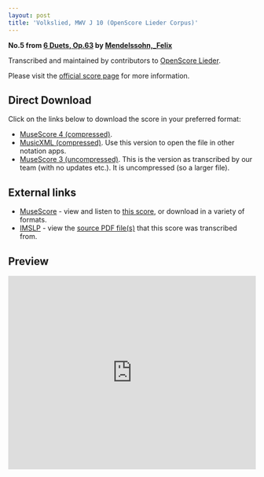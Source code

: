 ```yaml
---
layout: post
title: 'Volkslied, MWV J 10 (OpenScore Lieder Corpus)'
---
```


__No.5 from [6 Duets, Op.63](https://fourscoreandmore.org/OpenScore/Mendelssohn%2C_Felix/6_Duets%2C_Op.63/) by [Mendelssohn,_Felix](https://fourscoreandmore.org/OpenScore/Mendelssohn%2C_Felix)__

Transcribed and maintained by contributors to [OpenScore Lieder].

Please visit the [official score page] for more information.

[official score page]: https://musescore.com/openscore-lieder-corpus/scores/7374854
[OpenScore Lieder]: https://musescore.com/openscore-lieder-corpus

## Direct Download

Click on the links below to download the score in your preferred format:
- [MuseScore 4 (compressed)](https://fourscoreandmore.org/OpenScore/Mendelssohn%2C_Felix/6_Duets%2C_Op.63/5_Volkslied%2C_MWV_J_10.mscz).
- [MusicXML (compressed)](https://fourscoreandmore.org/OpenScore/Mendelssohn%2C_Felix/6_Duets%2C_Op.63/5_Volkslied%2C_MWV_J_10.mxl). Use this version to open the file in other notation apps.
- [MuseScore 3 (uncompressed)](https://raw.githubusercontent.com/OpenScore/Lieder/refs/heads/main/scores/Mendelssohn%2C_Felix/6_Duets%2C_Op.63/5_Volkslied%2C_MWV_J_10/lc7374854.mscx). This is the version as transcribed by our team (with no updates etc.). It is uncompressed (so a larger file).

## External links

- [MuseScore] - view and listen to [this score][MuseScore], or download in a variety of formats.
- [IMSLP] - view the [source PDF file(s)][IMSLP] that this score was transcribed from.

[MuseScore]: https://musescore.com/score/7374854
[IMSLP]: https://imslp.org/wiki/Special:ReverseLookup/43916

## Preview

<iframe width="100%" height="394" src="https://musescore.com/openscore-lieder-corpus/scores/7374854/embed" frameborder="0" allowfullscreen allow="autoplay; fullscreen"></iframe>
